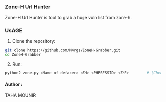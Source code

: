 ### Zone-H Url Hunter
Zone-H Url Hunter is tool to grab a huge vuln list from zone-h. 
<br>

### UsAGE

1. Clone the repository:
```bash
git clone https://github.com/M4rgs/ZoneH-Grabber.git
cd ZoneH-Grabber
```

2. Run:
```bash
python2 zone.py <Name of defacer> <ZH> <PHPSESSID> <ZHE>        # (Check coockies to get session params)
```
#### Author :
  TAHA MOUNIR

